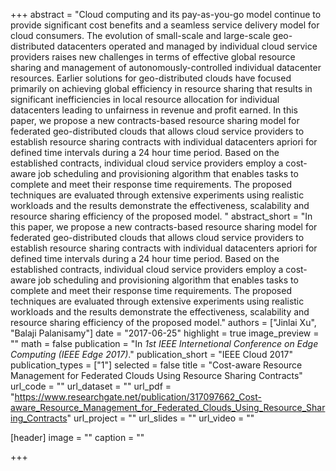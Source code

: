 +++
abstract = "Cloud computing and its pay-as-you-go model continue to provide significant cost benefits and a seamless service delivery model for cloud consumers. The evolution of small-scale and large-scale geo-distributed datacenters operated and managed by individual cloud service providers raises new challenges in terms of effective global resource sharing and management of autonomously-controlled individual datacenter resources. Earlier solutions for geo-distributed clouds have focused primarily on achieving global efficiency in resource sharing that results in significant inefficiencies in local resource allocation for individual datacenters leading to unfairness in revenue and profit earned. In this paper, we propose a new contracts-based resource sharing model for federated geo-distributed clouds that allows cloud service providers to establish resource sharing contracts with individual datacenters apriori for defined time intervals during a 24 hour time period. Based on the established contracts, individual cloud service providers employ a cost-aware job scheduling and provisioning algorithm that enables tasks to complete and meet their response time requirements. The proposed techniques are evaluated through extensive experiments using realistic workloads and the results demonstrate the effectiveness, scalability and resource sharing efficiency of the proposed model. "
abstract_short = "In this paper, we propose a new contracts-based resource sharing model for federated geo-distributed clouds that allows cloud service providers to establish resource sharing contracts with individual datacenters apriori for defined time intervals during a 24 hour time period. Based on the established contracts, individual cloud service providers employ a cost-aware job scheduling and provisioning algorithm that enables tasks to complete and meet their response time requirements. The proposed techniques are evaluated through extensive experiments using realistic workloads and the results demonstrate the effectiveness, scalability and resource sharing efficiency of the proposed model."
authors = ["Jinlai Xu", "Balaji Palanisamy"]
date = "2017-06-25"
highlight = true
image_preview = ""
math = false
publication = "In *1st IEEE Internetional Conference on Edge Computing (IEEE Edge 2017)*."
publication_short = "IEEE Cloud 2017"
publication_types = ["1"]
selected = false
title = "Cost-aware Resource Management for Federated Clouds Using Resource Sharing Contracts"
url_code = ""
url_dataset = ""
url_pdf = "https://www.researchgate.net/publication/317097662_Cost-aware_Resource_Management_for_Federated_Clouds_Using_Resource_Sharing_Contracts"
url_project = ""
url_slides = ""
url_video = ""

[header]
image = ""
caption = ""

+++

